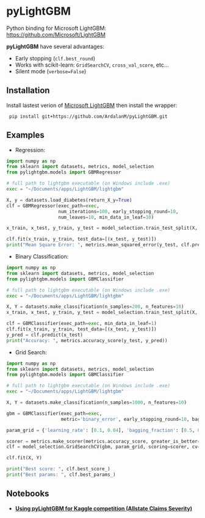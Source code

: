 pyLightGBM
==========
Python binding for Microsoft LightGBM: https://github.com/Microsoft/LightGBM

**pyLightGBM** have several advantages:

 - Early stopping (```clf.best_round```)
 - Works with scikit-learn: ```GridSearchCV```, ```cross_val_score```, etc...
 - Silent mode (```verbose=False```)

Installation
------------

Install lastest verion of [Microsoft LightGBM](https://github.com/Microsoft/LightGBM/wiki/Installation-Guide) then install the wrapper:
```
 pip install git+https://github.com/ArdalanM/pyLightGBM.git
 ```

Examples
------------

* Regression:

```python
import numpy as np
from sklearn import datasets, metrics, model_selection
from pylightgbm.models import GBMRegressor

# full path to lightgbm executable (on Windows include .exe)
exec = "~/Documents/apps/LightGBM/lightgbm"

X, y = datasets.load_diabetes(return_X_y=True)
clf = GBMRegressor(exec_path=exec,
                   num_iterations=100, early_stopping_round=10,
                   num_leaves=10, min_data_in_leaf=10)

x_train, x_test, y_train, y_test = model_selection.train_test_split(X, y, test_size=0.2)

clf.fit(x_train, y_train, test_data=[(x_test, y_test)])
print("Mean Square Error: ", metrics.mean_squared_error(y_test, clf.predict(x_test)))
```

* Binary Classification:

```python
import numpy as np
from sklearn import datasets, metrics, model_selection
from pylightgbm.models import GBMClassifier

# full path to lightgbm executable (on Windows include .exe)
exec = "~/Documents/apps/LightGBM/lightgbm"

X, Y = datasets.make_classification(n_samples=200, n_features=10)
x_train, x_test, y_train, y_test = model_selection.train_test_split(X, Y, test_size=0.2)

clf = GBMClassifier(exec_path=exec, min_data_in_leaf=1)
clf.fit(x_train, y_train, test_data=[(x_test, y_test)])
y_pred = clf.predict(x_test)
print("Accuracy: ", metrics.accuracy_score(y_test, y_pred))
```

* Grid Search:

```python
import numpy as np
from sklearn import datasets, metrics, model_selection
from pylightgbm.models import GBMClassifier

# full path to lightgbm executable (on Windows include .exe)
exec = "~/Documents/apps/LightGBM/lightgbm"

X, Y = datasets.make_classification(n_samples=1000, n_features=10)

gbm = GBMClassifier(exec_path=exec,
                    metric='binary_error', early_stopping_round=10, bagging_freq=10)

param_grid = {'learning_rate': [0.1, 0.04], 'bagging_fraction': [0.5, 0.9]}

scorer = metrics.make_scorer(metrics.accuracy_score, greater_is_better=True)
clf = model_selection.GridSearchCV(gbm, param_grid, scoring=scorer, cv=2)

clf.fit(X, Y)

print("Best score: ", clf.best_score_)
print("Best params: ", clf.best_params_)
```

Notebooks
------------
* [**Using pyLightGBM for Kaggle competition (Allstate Claims Severity)**](https://github.com/ArdalanM/pyLightGBM/blob/master/notebooks/regression_example_kaggle_allstate.ipynb)
